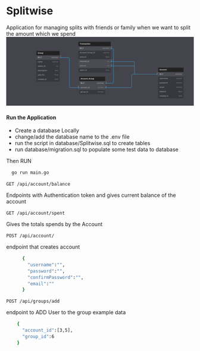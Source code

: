 # Splitwise
Application for managing splits with friends or family when we want to split the amount which we spend
![Database Schema](static/Db_schema.png)
#### Run the Application

- Create a database Locally
- change/add the database name to the .env file
- run the script in database/Splitwise.sql to create tables 
- run database/migration.sql to populate some test data to database

Then RUN 
```bash
  go run main.go 
```

```http
GET /api/account/balance
```
Endpoints with Authentication token and gives current balance of the account 

```http
GET /api/account/spent
```

Gives the totals spends by the Account 
```http
POST /api/account/
```

endpoint that creates account 

```bash
      {
        "username":"",
        "password":"",
        "confirmPassword":"",
        "email":""
      }
```

```http
POST /api/groups/add
```
endpoint to ADD User to the group
example data 
```bash
    {
      "account_id":[3,5],
      "group_id":6
    }
```
```http
```


